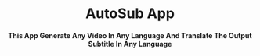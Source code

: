 <h1 style="text-align:center">AutoSub App</h1>
<h4 style="text-align:center">This App Generate Any Video In Any Language And Translate The Output Subtitle In Any Language</h4>
